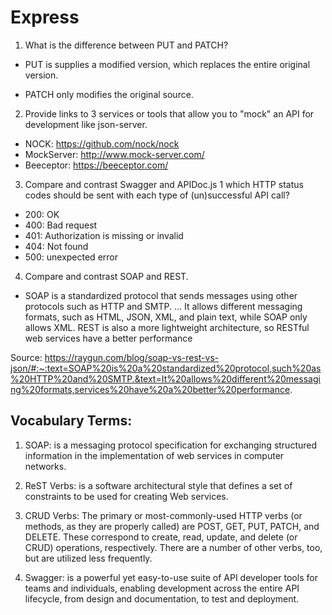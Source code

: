 
# Express

1. What is the difference between PUT and PATCH? 

- PUT is supplies a modified version, which replaces the entire original version. 

- PATCH only modifies the original source. 

2. Provide links to 3 services or tools that allow you to "mock" an API for development like json-server.

- NOCK: https://github.com/nock/nock
- MockServer: http://www.mock-server.com/
- Beeceptor: https://beeceptor.com/

3. Compare and contrast Swagger and APIDoc.js 1 which HTTP status codes should be sent with each type of (un)successful API call? 

- 200: OK
- 400: Bad request
- 401: Authorization is missing or invalid
- 404: Not found
- 500: unexpected error

4. Compare and contrast SOAP and REST.
- SOAP is a standardized protocol that sends messages using other protocols such as HTTP and SMTP. ... It allows different messaging formats, such as HTML, JSON, XML, and plain text, while SOAP only allows XML. REST is also a more lightweight architecture, so RESTful web services have a better performance

Source: https://raygun.com/blog/soap-vs-rest-vs-json/#:~:text=SOAP%20is%20a%20standardized%20protocol,such%20as%20HTTP%20and%20SMTP.&text=It%20allows%20different%20messaging%20formats,services%20have%20a%20better%20performance.


## Vocabulary Terms: 

1. SOAP: is a messaging protocol specification for exchanging structured information in the implementation of web services in computer networks.

2. ReST Verbs: is a software architectural style that defines a set of constraints to be used for creating Web services.

3. CRUD Verbs: The primary or most-commonly-used HTTP verbs (or methods, as they are properly called) are POST, GET, PUT, PATCH, and DELETE. These correspond to create, read, update, and delete (or CRUD) operations, respectively. There are a number of other verbs, too, but are utilized less frequently.

4. Swagger: is a powerful yet easy-to-use suite of API developer tools for teams and individuals, enabling development across the entire API lifecycle, from design and documentation, to test and deployment. 
